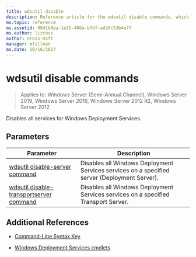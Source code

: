 ```yaml
---
title: wdsutil disable
description: Reference article for the wdsutil disable commands, which disables all services for Windows Deployment Services.
ms.topic: reference
ms.assetid: 08d1b9ea-1e25-486a-b7df-ad26c53b4e77
ms.author: lizross
author: eross-msft
manager: mtillman
ms.date: 10/16/2017
---
```


# wdsutil disable commands

> Applies to: Windows Server (Semi-Annual Channel), Windows Server 2019, Windows Server 2016, Windows Server 2012 R2, Windows Server 2012

Disables all services for Windows Deployment Services.

## Parameters

| Parameter | Description |
|--|--|
| [wdsutil disable-server command](wdsutil-disable-server.md) | Disables all Windows Deployment Services services on a specified server (Deployment Server). |
| [wdsutil disable-transportserver command](wdsutil-disable-transportserver.md) | Disables all Windows Deployment Services services on a specified Transport Server. |

## Additional References

- [Command-Line Syntax Key](command-line-syntax-key.md)

- [Windows Deployment Services cmdlets](/powershell/module/wds)
